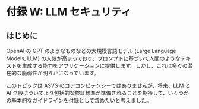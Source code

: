 # 付録 W: LLM セキュリティ

## はじめに

OpenAI の GPT のようなものなどの大規模言語モデル (Large Language Models, LLM) の人気が高まっており、プロンプトに基づいて人間のようなテキストを生成する能力をアプリケーションに提供します。しかし、これは多くの潜在的な脆弱性が明らかになっています。

このトピックは ASVS のコアコンピテンシーではありませんが、将来、LLM と AI 全般についてより包括的な検証標準が準備されることを期待して、いくつかの基本的なガイドラインを付録として含めたいと考えました。
